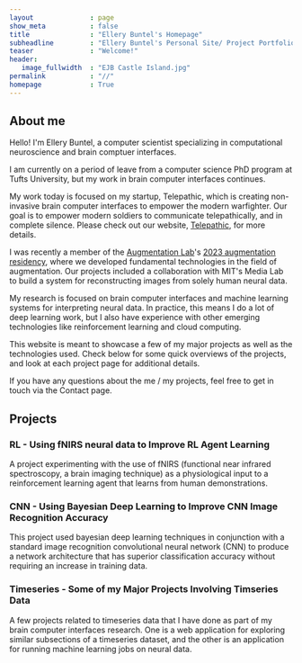 ```yaml
---
layout              : page
show_meta           : false
title               : "Ellery Buntel's Homepage"
subheadline         : "Ellery Buntel's Personal Site/ Project Portfolio"
teaser              : "Welcome!"
header:
   image_fullwidth  : "EJB Castle Island.jpg"
permalink           : "//"
homepage            : True
---
```


## About me
Hello! I'm Ellery Buntel, a computer scientist specializing in computational neuroscience and brain comptuer interfaces.

I am currently on a period of leave from a computer science PhD program at Tufts University, but my work in brain computer interfaces continues. 

My work today is focused on my startup, Telepathic, which is creating non-invasive brain computer interfaces to empower the modern warfighter. Our goal is to empower modern soldiers to communicate telepathically, and in complete silence. Please check out our website, [Telepathic](https://telepathtechnologies.com), for more details. 

I  was recently a member of the [Augmentation Lab](https://www.augmentationlab.org/)'s [2023 augmentation residency](https://www.augmentationlab.org/incubator), where we developed fundamental technologies in the field of augmentation. Our projects included a collaboration with MIT's Media Lab to build a system for reconstructing images from solely human neural data. 

My research is focused on brain computer interfaces and machine learning systems for interpreting neural data. In practice, this means I do a lot of deep learning work, but I also have experience with other emerging technologies like reinforcement learning and cloud computing. 

This website is meant to showcase a few of my major projects as well as the technologies used. Check below for some quick overviews of the projects, and look at each project page for additional details. 

If you have any questions about the me / my projects, feel free to get in touch via the Contact page. 

## Projects

### RL - Using fNIRS neural data to Improve RL Agent Learning
A project experimenting with the use of fNIRS (functional near infrared spectroscopy, a brain imaging technique) as a physiological input to a reinforcement learning agent that learns from human demonstrations. 

### CNN - Using Bayesian Deep Learning to Improve CNN Image Recognition Accuracy
This project used bayesian deep learning techniques in conjunction with a standard image recognition convolutional neural network (CNN) to produce a network architecture that has superior classification accuracy without requiring an increase in training data. 

### Timeseries - Some of my Major Projects Involving Timseries Data
A few projects related to timeseries data that I have done as part of my brain computer interfaces research. One is a web application for exploring similar subsections of a timeseries dataset, and the other is an application for running machine learning jobs on neural data. 
